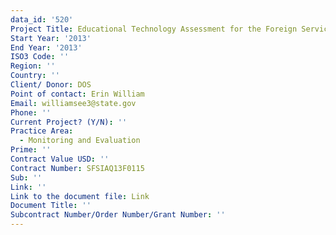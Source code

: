 ```yaml
---
data_id: '520'
Project Title: Educational Technology Assessment for the Foreign Service Institute
Start Year: '2013'
End Year: '2013'
ISO3 Code: ''
Region: ''
Country: ''
Client/ Donor: DOS
Point of contact: Erin William
Email: williamsee3@state.gov
Phone: ''
Current Project? (Y/N): ''
Practice Area:
  - Monitoring and Evaluation
Prime: ''
Contract Value USD: ''
Contract Number: SFSIAQ13F0115
Sub: ''
Link: ''
Link to the document file: Link
Document Title: ''
Subcontract Number/Order Number/Grant Number: ''
---
```

